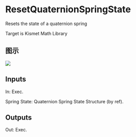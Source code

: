 # ResetQuaternionSpringState

Resets the state of a quaternion spring

Target is Kismet Math Library

## 图示

![]($-20221218-19512178.png)

## Inputs

In: Exec.

Spring State: Quaternion Spring State Structure (by ref).  

## Outputs

Out: Exec.

